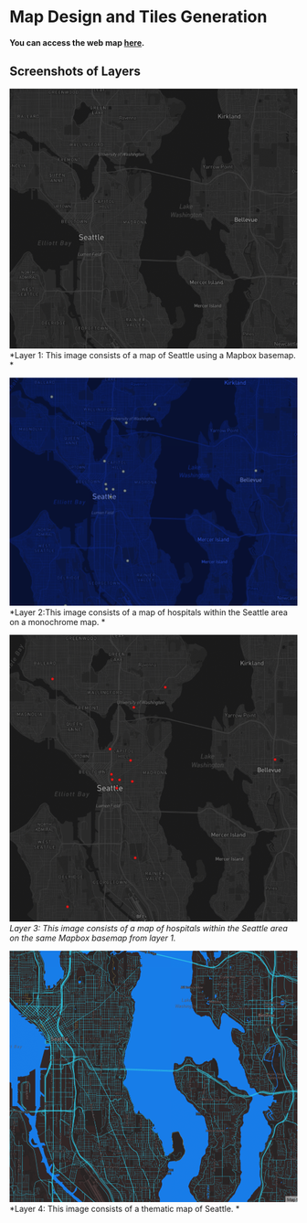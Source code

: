 # Map Design and Tiles Generation

#### You can access the web map [here](http://127.0.0.1:5500/index.html).

## Screenshots of Layers

![Layer 1](img/1.png)
*Layer 1: This image consists of a map of Seattle using a Mapbox basemap. *

![Layer 2](img/2.png)
*Layer 2:This image consists of a map of hospitals within the Seattle area on a monochrome map. *

![Layer 3](img/3.png)
*Layer 3: This image consists of a map of hospitals within the Seattle area on the same Mapbox basemap from layer 1.*

![Layer 4](img/4.png)
*Layer 4: This image consists of a thematic map of Seattle. *


